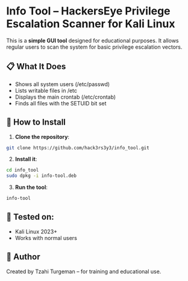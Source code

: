 # Info Tool – HackersEye Privilege Escalation Scanner for Kali Linux

This is a **simple GUI tool** designed for educational purposes. It allows regular users to scan the system for basic privilege escalation vectors.

## 📋 What It Does

- Shows all system users (/etc/passwd)
- Lists writable files in /etc
- Displays the main crontab (/etc/crontab)
- Finds all files with the SETUID bit set

## 🔧 How to Install

1. **Clone the repository**:
```bash
git clone https://github.com/hack3rs3y3/info_tool.git
```

2. **Install it**:
```bash
cd info_tool
sudo dpkg -i info-tool.deb
```
3. **Run the tool**:
```bash
info-tool
```
## 🧪 Tested on:

- Kali Linux 2023+
- Works with normal users

## 📎 Author

Created by Tzahi Turgeman – for training and educational use.
